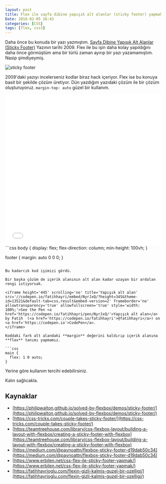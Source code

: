 ```yaml
---
layout: post
title: Flex ile sayfa dibine yapışık alt alanlar (sticky footer) yapmak
Date: 2018-02-05 16:43
categories: [CSS]
tags: [flex, css3]
---
```


Daha önce bu konuda bir yazı yazmıştım. 
[Sayfa Dibine Yapışık Alt Alanlar (Sticky Footer)](/sayfa-dibine-yapisik-alt-alanlarsticky-footer/) Yazının tarihi 2009. Flex ile bu işin daha kolay yapıldığını daha önce görmüştüm ama bir türlü zaman ayırıp bir yazı yazamamıştım. Nasip şimdiyeymiş.

![sticky footer](https://fatihhayrioglu.com/images/sticky-oncesi.gif)

2009'daki yazıyı incelerseniz kodlar biraz hack içeriyor. Flex ise bu konuya basit bir şekilde çözüm üretiyor. Dün yazdığım yazıdaki çözüm ile bir çözüm oluşturuyoruz. `margin-top: auto` güzel bir kullanım.

<iframe height='488' scrolling='no' title='Yapışık alt alan' src='//codepen.io/fatihhayri/embed/qxNgPa/?height=388&theme-id=13521&default-tab=css,result&embed-version=2' frameborder='no' allowtransparency='true' allowfullscreen='true' style='width: 100%;'>See the Pen <a href='https://codepen.io/fatihhayri/pen/qxNgPa/'>Yapışık alt alan</a> by Fatih  (<a href='https://codepen.io/fatihhayri'>@fatihhayri</a>) on <a href='https://codepen.io'>CodePen</a>.
</iframe>
```css
body {
  display: flex;
  flex-direction: column;
  min-height: 100vh;
}

footer {
  margin: auto 0 0 0;
}
```

Bu kadarcık kod işimizi gördü.

Bir başka çözüm de içerik alanının alt alan kadar uzayan bir ardalan rengi istiyorsak.

<iframe height='445' scrolling='no' title='Yapışık alt alan' src='//codepen.io/fatihhayri/embed/NyrJxQ/?height=345&theme-id=13521&default-tab=css,result&embed-version=2' frameborder='no' allowtransparency='true' allowfullscreen='true' style='width: 100%;'>See the Pen <a href='https://codepen.io/fatihhayri/pen/NyrJxQ/'>Yapışık alt alan</a> by Fatih  (<a href='https://codepen.io/fatihhayri'>@fatihhayri</a>) on <a href='https://codepen.io'>CodePen</a>.
</iframe>

Koddaki fark alt alandaki **margin** değerini kaldırıp içerik alanına **flex** tanımı yapmamız.

```css
main {
  flex: 1 0 auto;
}
```

Yerine göre kullanım tercihi edebilirsiniz.

Kalın sağlıcakla.

## Kaynaklar

 - [https://philipwalton.github.io/solved-by-flexbox/demos/sticky-footer/](https://philipwalton.github.io/solved-by-flexbox/demos/sticky-footer/)
 - [https://css-tricks.com/couple-takes-sticky-footer/](https://css-tricks.com/couple-takes-sticky-footer/)
 - [https://teamtreehouse.com/library/css-flexbox-layout/building-a-layout-with-flexbox/creating-a-sticky-footer-with-flexbox](https://teamtreehouse.com/library/css-flexbox-layout/building-a-layout-with-flexbox/creating-a-sticky-footer-with-flexbox)
 - [https://medium.com/@paynoattn/flexbox-sticky-footer-d19dab50c34](https://medium.com/@paynoattn/flexbox-sticky-footer-d19dab50c34)
 - [https://www.erbilen.net/css-flex-ile-sticky-footer-yapmak/](https://www.erbilen.net/css-flex-ile-sticky-footer-yapmak/)
 - [https://fatihhayrioglu.com/flexin-gizli-kalmis-guzel-bir-ozelligi/](https://fatihhayrioglu.com/flexin-gizli-kalmis-guzel-bir-ozelligi/)